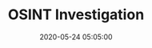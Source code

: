 ---
layout: inner 
position: left
title: 'OSINT Investigation'
date: 2020-05-24 05:05:00
categories: development
tags: research OSINT 
featured_image: '/img/posts/Inkedcounter.jpg'
project_link: ''
button_icon: ''
button_text: ''
lead_text: "Conducted research and possible implementation of OISNT investigation tools in regards to counter poliferation"
---